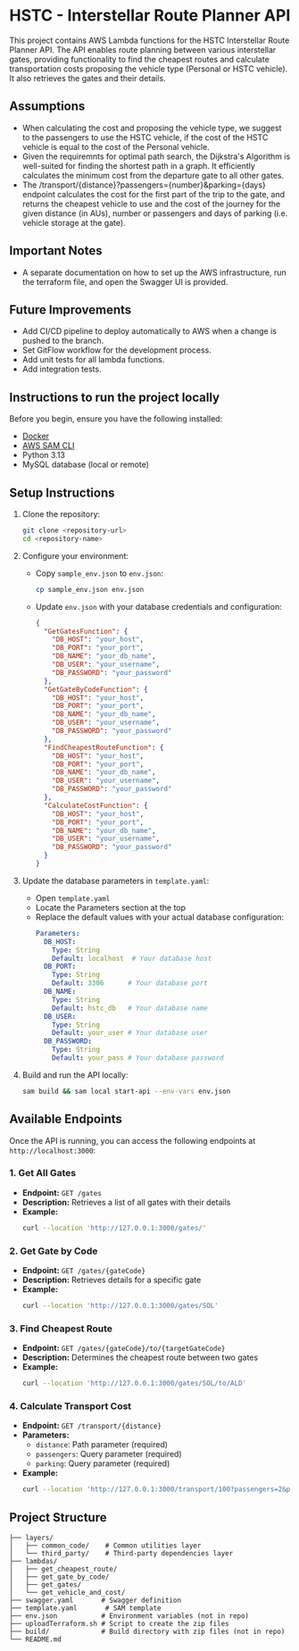 # HSTC - Interstellar Route Planner API

This project contains AWS Lambda functions for the HSTC Interstellar Route Planner API. The API enables route planning between various interstellar gates, providing functionality to find the cheapest routes and calculate transportation costs proposing the vehicle type (Personal or HSTC vehicle). It also retrieves the gates and their details.

## Assumptions
- When calculating the cost and proposing the vehicle type, we suggest to the passengers to use the HSTC vehicle, if the cost of the HSTC vehicle is equal to the cost of the Personal vehicle.
- Given the requiremnts for optimal path search, the Dijkstra's Algorithm is well-suited for finding the shortest path in a graph. It efficiently calculates the minimum cost from the departure gate to all other gates.
- The /transport/{distance}?passengers={number}&parking={days} endpoint calculates the cost for the first part of the trip to the gate, and returns the cheapest vehicle to use and the cost of the journey for the given distance (in AUs), number or passengers and days of parking (i.e. vehicle storage at the gate).

## Important Notes
- A separate documentation on how to set up the AWS infrastructure, run the terraform file, and open the Swagger UI is provided.

## Future Improvements
- Add CI/CD pipeline to deploy automatically to AWS when a change is pushed to the branch.
- Set GitFlow workflow for the development process.
- Add unit tests for all lambda functions.
- Add integration tests.

## Instructions to run the project locally

Before you begin, ensure you have the following installed:

- [Docker](https://www.docker.com/get-started)
- [AWS SAM CLI](https://docs.aws.amazon.com/serverless-application-model/latest/developerguide/serverless-sam-cli-install.html)
- Python 3.13
- MySQL database (local or remote)

## Setup Instructions

1. Clone the repository:
   ```bash
   git clone <repository-url>
   cd <repository-name>
   ```

2. Configure your environment:
   - Copy `sample_env.json` to `env.json`:
     ```bash
     cp sample_env.json env.json
     ```
   - Update `env.json` with your database credentials and configuration:
     ```json
     {
       "GetGatesFunction": {
         "DB_HOST": "your_host",
         "DB_PORT": "your_port",
         "DB_NAME": "your_db_name",
         "DB_USER": "your_username",
         "DB_PASSWORD": "your_password"
       },
       "GetGateByCodeFunction": {
         "DB_HOST": "your_host",
         "DB_PORT": "your_port",
         "DB_NAME": "your_db_name",
         "DB_USER": "your_username",
         "DB_PASSWORD": "your_password"
       },
       "FindCheapestRouteFunction": {
         "DB_HOST": "your_host",
         "DB_PORT": "your_port",
         "DB_NAME": "your_db_name",
         "DB_USER": "your_username",
         "DB_PASSWORD": "your_password"
       },
       "CalculateCostFunction": {
         "DB_HOST": "your_host",
         "DB_PORT": "your_port",
         "DB_NAME": "your_db_name",
         "DB_USER": "your_username",
         "DB_PASSWORD": "your_password"
       }
     }
     ```

3. Update the database parameters in `template.yaml`:
   - Open `template.yaml`
   - Locate the Parameters section at the top
   - Replace the default values with your actual database configuration:
     ```yaml
     Parameters:
       DB_HOST:
         Type: String
         Default: localhost  # Your database host
       DB_PORT:
         Type: String
         Default: 3306      # Your database port
       DB_NAME:
         Type: String
         Default: hstc_db   # Your database name
       DB_USER:
         Type: String
         Default: your_user # Your database user
       DB_PASSWORD:
         Type: String
         Default: your_pass # Your database password
     ```

4. Build and run the API locally:
   ```bash
   sam build && sam local start-api --env-vars env.json
   ```

## Available Endpoints

Once the API is running, you can access the following endpoints at `http://localhost:3000`:

### 1. Get All Gates
- **Endpoint:** `GET /gates`
- **Description:** Retrieves a list of all gates with their details
- **Example:**
  ```bash
  curl --location 'http://127.0.0.1:3000/gates/'
  ```

### 2. Get Gate by Code
- **Endpoint:** `GET /gates/{gateCode}`
- **Description:** Retrieves details for a specific gate
- **Example:**
  ```bash
  curl --location 'http://127.0.0.1:3000/gates/SOL'
  ```

### 3. Find Cheapest Route
- **Endpoint:** `GET /gates/{gateCode}/to/{targetGateCode}`
- **Description:** Determines the cheapest route between two gates
- **Example:**
  ```bash
  curl --location 'http://127.0.0.1:3000/gates/SOL/to/ALD'
  ```

### 4. Calculate Transport Cost
- **Endpoint:** `GET /transport/{distance}`
- **Parameters:**
  - `distance`: Path parameter (required)
  - `passengers`: Query parameter (required)
  - `parking`: Query parameter (required)
- **Example:**
  ```bash
  curl --location 'http://127.0.0.1:3000/transport/100?passengers=2&parking=2'
  ```

## Project Structure

```
├── layers/
│   ├── common_code/    # Common utilities layer
│   └── third_party/    # Third-party dependencies layer
├── lambdas/
│   ├── get_cheapest_route/
│   ├── get_gate_by_code/
│   ├── get_gates/
│   └── get_vehicle_and_cost/
├── swagger.yaml       # Swagger definition
├── template.yaml       # SAM template
├── env.json           # Environment variables (not in repo)
├── uploadTerraform.sh # Script to create the zip files
├── build/             # Build directory with zip files (not in repo)
└── README.md